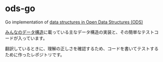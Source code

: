 # ods-go

Go implementation of [data structures in Open Data Structures (ODS)](https://sites.google.com/view/open-data-structures-ja/home)

[みんなのデータ構造](https://sites.google.com/view/open-data-structures-ja/home)に載っている主なデータ構造の実装と、その簡単なテストコードが入っています。

翻訳しているときに、理解の正しさを確認するため、コードを書いてテストするために作ったレポジトリです。
